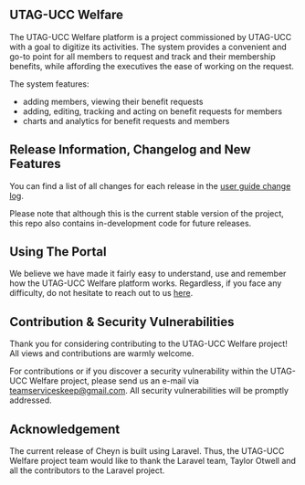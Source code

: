 ## UTAG-UCC Welfare

The UTAG-UCC Welfare platform is a project commissioned by UTAG-UCC with a goal to digitize its activities.
The system provides a convenient and go-to point for all members to request and track and their membership benefits,
while affording the executives the ease of working on the request.

The system features:
- adding members, viewing their benefit requests
- adding, editing, tracking and acting on benefit requests for members
- charts and analytics for benefit requests and members


## Release Information, Changelog and New Features

You can find a list of all changes for each release in the [user
guide change log](https://github.com/KwesiNavilot/utag_ucc_welfare/releases).

Please note that although this is the current stable version of the project,
this repo also contains in-development code for future releases.

## Using The Portal
We believe we have made it fairly easy to understand, use and remember how the UTAG-UCC Welfare platform works.
Regardless, if you face any difficulty, do not hesitate to reach out to us [here](mailto:teamserviceskeep@gmail.com).

## Contribution & Security Vulnerabilities

Thank you for considering contributing to the UTAG-UCC Welfare project! All views and contributions are warmly welcome.

For contributions or if you discover a security vulnerability within the UTAG-UCC Welfare project, please send us an e-mail
via [teamserviceskeep@gmail.com](mailto:teamserviceskeep@gmail.com).
All security vulnerabilities will be promptly addressed.

## Acknowledgement

The current release of Cheyn is built using Laravel. Thus, the UTAG-UCC Welfare project team would like to thank the Laravel team, Taylor Otwell and all the
contributors to the Laravel project.
